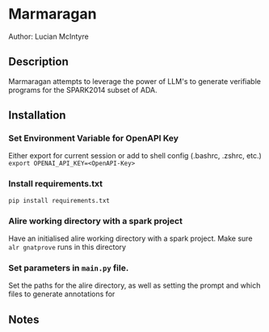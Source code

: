 # Marmaragan
Author: Lucian McIntyre

## Description
Marmaragan attempts to leverage the power of LLM's to generate verifiable programs for the SPARK2014 subset of ADA.


## Installation

### Set Environment Variable for OpenAPI Key

Either export for current session or add to shell config (.bashrc, .zshrc, etc.)   
```export OPENAI_API_KEY=<OpenAPI-Key>```


 ### Install requirements.txt

```pip install requirements.txt```


### Alire working directory with a spark project

Have an initialised alire working directory with a spark project. Make sure ```alr gnatprove``` runs in this directory


### Set parameters in ```main.py``` file. 

Set the paths for the alire directory, as well as setting the prompt and which files to generate annotations for


## Notes





